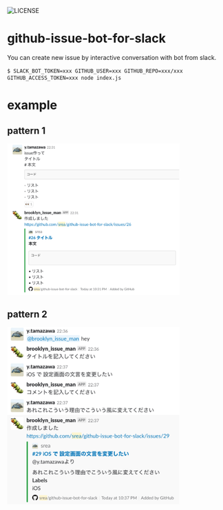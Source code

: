 ![LICENSE](https://img.shields.io/github/license/srea/github-issue-bot-for-slack.svg)

# github-issue-bot-for-slack
You can create new issue by interactive conversation with bot from slack.

```
$ SLACK_BOT_TOKEN=xxx GITHUB_USER=xxx GITHUB_REPO=xxx/xxx GITHUB_ACCESS_TOKEN=xxx node index.js
```

# example

## pattern 1

<img src="./docs/example_1.png" width="400">

## pattern 2

<img src="./docs/example_2.png" width="400">